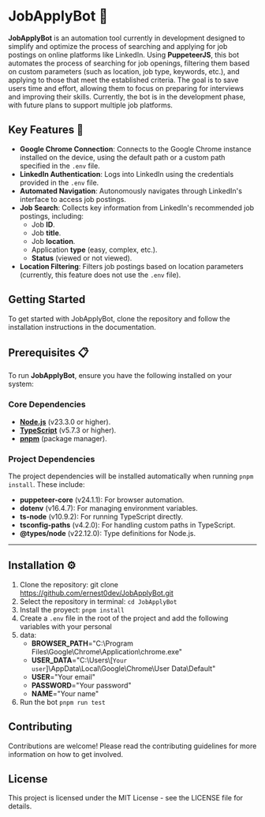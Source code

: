 # JobApplyBot 🤖

**JobApplyBot** is an automation tool currently in development designed to simplify and optimize the process of searching and applying for job postings on online platforms like LinkedIn. Using **PuppeteerJS**, this bot automates the process of searching for job openings, filtering them based on custom parameters (such as location, job type, keywords, etc.), and applying to those that meet the established criteria. The goal is to save users time and effort, allowing them to focus on preparing for interviews and improving their skills. Currently, the bot is in the development phase, with future plans to support multiple job platforms.

## Key Features 🚀

- **Google Chrome Connection**: Connects to the Google Chrome instance installed on the device, using the default path or a custom path specified in the `.env` file.
- **LinkedIn Authentication**: Logs into LinkedIn using the credentials provided in the `.env` file.
- **Automated Navigation**: Autonomously navigates through LinkedIn's interface to access job postings.
- **Job Search**: Collects key information from LinkedIn's recommended job postings, including:
  - Job **ID**.
  - Job **title**.
  - Job **location**.
  - Application **type** (easy, complex, etc.).
  - **Status** (viewed or not viewed).
- **Location Filtering**: Filters job postings based on location parameters (currently, this feature does not use the `.env` file).

## Getting Started

To get started with JobApplyBot, clone the repository and follow the installation instructions in the documentation.

## Prerequisites 📋

To run **JobApplyBot**, ensure you have the following installed on your system:

### Core Dependencies

- **[Node.js](https://nodejs.org/)** (v23.3.0 or higher).
- **[TypeScript](https://www.typescriptlang.org/)** (v5.7.3 or higher).
- **[pnpm](https://pnpm.io/)** (package manager).

### Project Dependencies

The project dependencies will be installed automatically when running `pnpm install`. These include:

- **puppeteer-core** (v24.1.1): For browser automation.
- **dotenv** (v16.4.7): For managing environment variables.
- **ts-node** (v10.9.2): For running TypeScript directly.
- **tsconfig-paths** (v4.2.0): For handling custom paths in TypeScript.
- **@types/node** (v22.12.0): Type definitions for Node.js.

---

## Installation ⚙️

1. Clone the repository: git clone https://github.com/ernest0dev/JobApplyBot.git
2. Select the repository in terminal: `cd JobApplyBot`
3. Install the proyect: `pnpm install`
4. Create a `.env` file in the root of the project and add the following variables with your personal
5. data:
   - **BROWSER_PATH**="C:\\Program Files\\Google\\Chrome\\Application\\chrome.exe"
   - **USER_DATA**="C:\\Users\\[`Your user`]\\AppData\\Local\\Google\\Chrome\\User Data\\Default"
   - **USER**="Your email"
   - **PASSWORD**="Your password"
   - **NAME**="Your name"
6. Run the bot `pnpm run test`

## Contributing

Contributions are welcome! Please read the contributing guidelines for more information on how to get involved.

## License

This project is licensed under the MIT License - see the LICENSE file for details.
